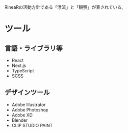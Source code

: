RineaRの活動方針である「漂流」と「観察」が表されている。

# ツール

## 言語・ライブラリ等

* React
* Next.js
* TypeScript
* SCSS

## デザインツール

* Adobe Illustrator
* Adobe Photoshop
* Adobe XD
* Blender
* CLIP STUDIO PAINT
